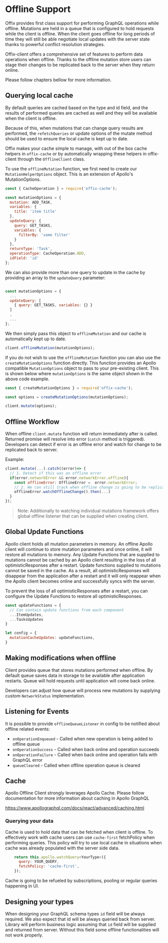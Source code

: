 # Offline Support

Offix provides first class support for performing GraphQL operations while offline. Mutations are held in a queue that is configured to hold requests while the client is offline. When the client goes offline for long periods of time they will still be able negotiate local updates with the server state thanks to powerful conflict resolution strategies.

Offix-client offers a comprehensive set of features to perform data operations when offline. Thanks to the offline mutation store users can stage their changes to be replicated back to the server when they return online.

Please follow chapters bellow for more information.

## Querying local cache

By default queries are cached based on the type and id field, and the results of performed queries are cached as well and they will be available when the client is offline.

Because of this, when mutations that can change query results are performed, the `refetchQueries` or update options of the mutate method should be used to ensure the local cache is kept up to date.

Offix makes your cache simple to manage, with out of the box cache helpers in `offix-cache` or by automatically wrapping these helpers in offix-client through the `OfflineClient` class.

To use the `offlineMutation` function, we first need to create our `MutationHelperOptions` object. This is an extension of Apollo's MutationOptions.

```javascript
const { CacheOperation } = require('offix-cache');

const mutationOptions = {
  mutation: ADD_TASK,
  variables: {
    title: 'item title'
  },
  updateQuery: {
    query: GET_TASKS,
    variables: {
      filterBy: 'some filter'
    }
  },
  returnType: 'Task',
  operationType: CacheOperation.ADD,
  idField: 'id'
};
```

We can also provide more than one query to update in the cache by providing an array to the `updateQuery` parameter:

```javascript

const mutationOptions = {
  ...
  updateQuery: [
    { query: GET_TASKS, variables: {} }
  ]
  ,
  ...
};
```

We then simply pass this object to `offlineMutation` and our cache is automatically kept up to date.

```javascript
client.offlineMutation(mutationOptions);
```

If you do not wish to use the `offlineMutation` function you can also use the `createMutationOptions` function directly. This function provides an Apollo compatible `MutationOptions` object to pass to your pre-existing client.
This is shown below where `mutationOptions` is the same object shown in the above code example.

```javascript
const { createMutationOptions } = require('offix-cache');

const options = createMutationOptions(mutationOptions);

client.mutate(options);
```

## Offline Workflow

When offline `client.mutate` function will return immediately after is called.
Returned promise will resolve into error (`catch` method is triggered).
Developers can detect if error is an offline error and watch for change to be replicated back to server.

Example:

```javascript
client.mutate(...).catch((error)=> {
  // 1. Detect if this was an offline error
  if(error.networkError && error.networkError.offline){
    const offlineError: OfflineError =  error.networkError;
    // 2. We can still track when offline change is going to be replicated.
    offlineError.watchOfflineChange().then(...)
  }
});
```

> Note: Additionally to watching individual mutations framework offers global offline listener that can be supplied when creating client.

## Global Update Functions

Apollo client holds all mutation parameters in memory. An offline Apollo client will continue to store mutation parameters and once online, it will restore all mutations to memory. Any Update Functions that are supplied to mutations cannot be cached by an Apollo client resulting in the loss of all optimisticResponses after a restart. Update functions supplied to mutations cannot be saved in the cache. As a result, all optimisticResponses will disappear from the application after a restart and it will only reappear when the Apollo client becomes online and successfully syncs with the server.

To prevent the loss of all optimisticResponses after a restart, you can configure the Update Functions to restore all optimisticResponses.

```javascript
const updateFunctions = {
  // Can contain update functions from each component
  ...ItemUpdates,
  ...TasksUpdates
}

let config = {
  mutationCacheUpdates: updateFunctions,
}
```

## Making modifications when offline

Client provides queue that stores mutations performed when offline.
By default queue saves data in storage to be available after application restarts.
Queue will hold requests until application will come back online.

Developers can adjust how queue will process new mutations by supplying custom `NetworkStatus` implementation.

## Listening for Events

It is possible to provide `offlineQueueListener` in config to be notified about offline related events:

- `onOperationEnqueued` - Called when new operation is being added to offline queue
- `onOperationSuccess` - Called when back online and operation succeeds
- `onOperationFailure` - Called when back online and operation fails with GraphQL error
- `queueCleared` - Called when offline operation queue is cleared

## Cache

Apollo Offline Client strongly leverages Apollo Cache.
Please follow documentation for more information about caching in Apollo GraphQL

https://www.apollographql.com/docs/react/advanced/caching.html

### Querying your data

Cache is used to hold data that can be fetched when client is offline.
To effectively work with cache users can use `cache-first` fetchPolicy
when performing queries. This policy will try to use local cache in
situations when cache was already populated with the server side data.

```javascript
    return this.apollo.watchQuery<YourType>({
      query: YOUR_QUERY,
      fetchPolicy: 'cache-first',
    });
```

Cache is going to be refueled by subscriptions, pooling or regular queries happening in UI.

## Designing your types

When designing your GraphQL schema types `id` field will be always required.
We also expect that id will be always queried back from server.
Library will perform business logic assuming that `id` field will be supplied and returned from server. Without this field some offline functionalities will not work properly.
